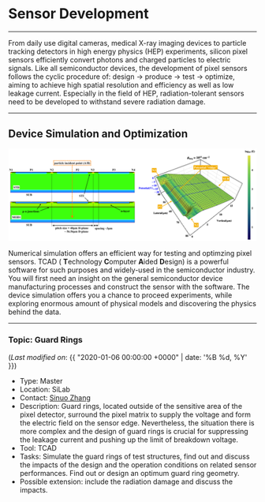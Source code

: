 # Sensor Development

***

From daily use digital cameras, medical X-ray imaging devices to particle tracking detectors in high energy physics (HEP) experiments, silicon pixel sensors efficiently convert photons and charged particles to electric signals. Like all semiconductor devices, the development of pixel sensors follows the cyclic procedure of: design &rarr; produce &rarr; test &rarr; optimize, aiming to achieve high spatial resolution and efficiency as well as low leakage current. Especially in the field of HEP, radiation-tolerant sensors need to be developed to withstand severe radiation damage.

***

## Device Simulation and Optimization

![TCAD simulation and potential gradient of monolithic pixel](/imgs/sim_topics.png)

Numerical simulation offers an efficient way for testing and optimzing pixel sensors. TCAD ( **T**echnology **C**omputer **A**ided **D**esign) is a powerful software for such purposes and widely-used in the semiconductor industry. You will first need an insight on the general semiconductor device manufacturing processes and construct the sensor with the software. The device simulation offers you a chance to proceed experiments, while exploring enormous amount of physical models and discovering the physics behind the data. 

***

### Topic: Guard Rings

(_Last modified on_: {{ "2020-01-06 00:00:00 +0000" | date: '%B %d, %Y' }})

- Type: Master
- Location: SiLab
- Contact: [Sinuo Zhang](mailto:s.zhang@physik.uni-bonn.de)
- Description: Guard rings, located outside of the sensitive area of the pixel detector, surround the pixel matrix to supply the voltage and form the electric field on the sensor edge. Nevertheless, the situation there is more complex and the design of guard rings is crucial for suppressing the leakage current and pushing up the limit of breakdown voltage.
- Tool: TCAD
- Tasks: Simulate the guard rings of test structures, find out and discuss the impacts of the design and the operation conditions on related sensor performances.  Find out or design an optimum guard ring geometry.
- Possible extension: include the radiation damage and discuss the impacts.

